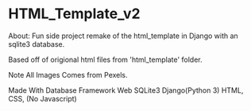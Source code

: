 # HTML_Template_v2
About: Fun side project remake of the html_template in Django with an sqlite3 database.

Based off of origional html files from 'html_template' folder.

Note All Images Comes from Pexels.

Made With
Database          Framework               Web
SQLite3           Django(Python 3)        HTML, CSS, (No Javascript)
